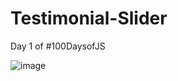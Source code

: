 # Testimonial-Slider
Day 1 of #100DaysofJS

![image](https://github.com/Neno-Craig17/Testimonial-Slider/assets/166084540/fb414810-053c-4799-82c4-789148a593ed)
